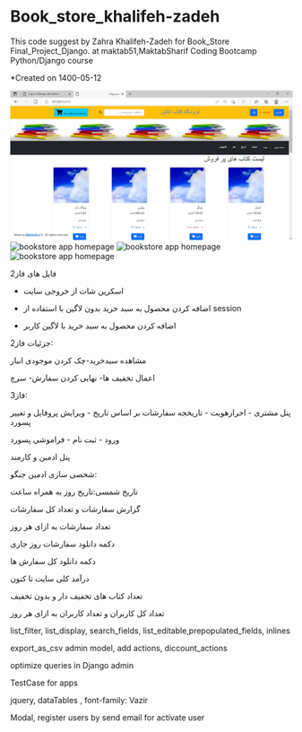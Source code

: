 # Book_store_khalifeh-zadeh
This code suggest by Zahra Khalifeh-Zadeh for Book_Store Final_Project_Django. at maktab51,MaktabSharif Coding Bootcamp Python/Django course

*Created on 1400-05-12


![bookstore app homepage](https://github.com/zahra-kh-z/book_store_KhalifehZadeh/blob/master/%D9%81%D8%A7%D8%B23/%D8%B3%D8%A8%D8%AF%20%D8%AE%D8%B1%DB%8C%D8%AF%20%D8%A8%D8%AF%D9%88%D9%86%20%D9%84%D8%A7%DA%AF%DB%8C%D9%86/test_book3/medias/1.JPG)
![bookstore app homepage](../../../src/medias/2.JPG "Title Text")
![bookstore app homepage](medias/3.JPG "Title Text")
![bookstore app homepage](medias/4.JPG "Title Text")

[comment]: <> (![bookstore app homepage]&#40;https://www.gardendesign.com/pictures/images/675x529Max/site_3/helianthus-yellow-flower-pixabay_11863.jpg&#41;)
فایل های فاز2

- اسکرین شات از خروجی سایت

- اضافه کردن محصول به سبد خرید بدون لاگین با استفاده از session

- اضافه کردن محصول به سبد خرید با لاگین کاربر


جزئیات فاز2:

مشاهده سبدخرید-چک کردن موجودی انبار

اعمال تخفیف ها- نهایی کردن سفارش- سرچ


فاز3:

 پنل مشتری - احرازهویت - تاریخجه سفارشات بر اساس تاریخ - ویرایش پروفایل و تغییر پسورد

ورود - ثبت نام - فراموشی پسورد

پنل ادمین و کارمند

شخصی سازی ادمین جنگو: 

تاریخ شمسی:تاریخ روز به همراه ساعت

گزارش سفارشات و تعداد کل سفارشات 

تعداد سفارشات به ازای هر روز

دکمه دانلود سفارشات روز جاری

دکمه دانلود کل سفارش ها

درآمد کلی سایت تا کنون

تعداد کتاب های تخفیف دار و بدون تخفیف

تعداد کل کاربران و تعداد کاربران به ازای هر روز

list_filter, list_display, search_fields, list_editable,prepopulated_fields, inlines

export_as_csv admin model, add actions, diccount_actions

optimize queries in Django admin

TestCase for apps

jquery, dataTables , font-family: Vazir

Modal, register users by send email for activate user

